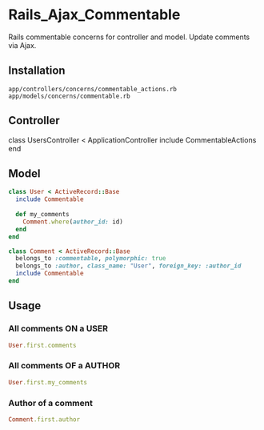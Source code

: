 # Rails_Ajax_Commentable
Rails commentable concerns for controller and model.
Update comments via Ajax.

## Installation
```
app/controllers/concerns/commentable_actions.rb
app/models/concerns/commentable.rb
```
## Controller
class UsersController < ApplicationController
  include CommentableActions
end

## Model
``` ruby
class User < ActiveRecord::Base
  include Commentable
  
  def my_comments
    Comment.where(author_id: id)
  end
end
```
``` ruby
class Comment < ActiveRecord::Base
  belongs_to :commentable, polymorphic: true
  belongs_to :author, class_name: "User", foreign_key: :author_id
  include Commentable
end
```

## Usage

### All comments ON a USER
``` ruby
User.first.comments
```
### All comments OF a AUTHOR
``` ruby
User.first.my_comments
```
### Author of a comment
``` ruby
Comment.first.author
```



